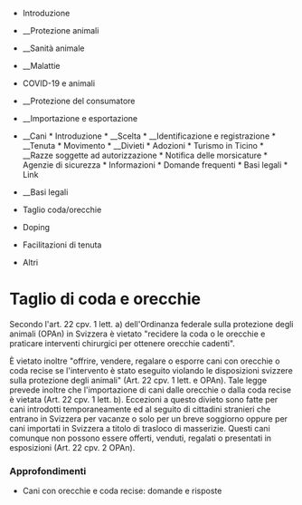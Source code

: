   * Introduzione
  *  __Protezione animali
  *  __Sanità animale
  *  __Malattie
  * COVID-19 e animali
  *  __Protezione del consumatore
  *  __Importazione e esportazione
  *  __Cani
    * Introduzione
    *  __Scelta
    *  __Identificazione e registrazione
    *  __Tenuta
    * Movimento
    *  __Divieti
    * Adozioni
    * Turismo in Ticino
    *  __Razze soggette ad autorizzazione
    * Notifica delle morsicature
    * Agenzie di sicurezza
    * Informazioni
    * Domande frequenti
    * Basi legali
    * Link
  *  __Basi legali

  * Taglio coda/orecchie
  * Doping
  * Facilitazioni di tenuta
  * Altri

#  Taglio di coda e orecchie

Secondo l'art. 22 cpv. 1 lett. a) dell'Ordinanza federale sulla protezione
degli animali (OPAn) in Svizzera è vietato "recidere la coda o le orecchie e
praticare interventi chirurgici per ottenere orecchie cadenti".

È vietato inoltre "offrire, vendere, regalare o esporre cani con orecchie o
coda recise se l'intervento è stato eseguito violando le disposizioni svizzere
sulla protezione degli animali" (Art. 22 cpv. 1 lett. e OPAn). Tale legge
prevede inoltre che l'importazione di cani dalle orecchie o dalla coda recise
è vietata (Art. 22 cpv. 1 lett. b). Eccezioni a questo divieto sono fatte per
cani introdotti temporaneamente ed al seguito di cittadini stranieri che
entrano in Svizzera per vacanze o solo per un breve soggiorno oppure per cani
importati in Svizzera a titolo di trasloco di masserizie. Questi cani comunque
non possono essere offerti, venduti, regalati o presentati in esposizioni
(Art. 22 cpv. 2 OPAn).

###  Approfondimenti

  * Cani con orecchie e coda recise: domande e risposte

